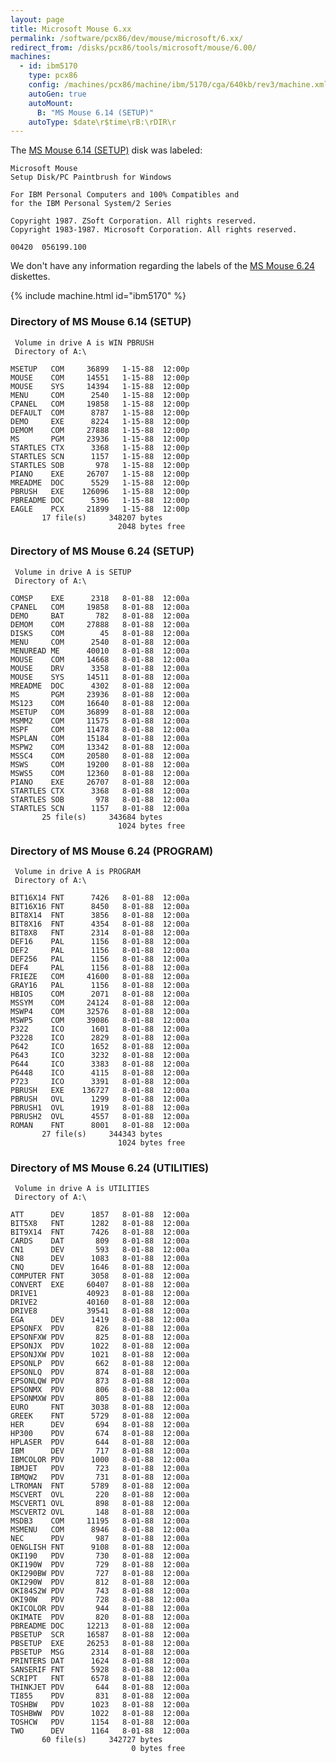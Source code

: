 ```yaml
---
layout: page
title: Microsoft Mouse 6.xx
permalink: /software/pcx86/dev/mouse/microsoft/6.xx/
redirect_from: /disks/pcx86/tools/microsoft/mouse/6.00/
machines:
  - id: ibm5170
    type: pcx86
    config: /machines/pcx86/machine/ibm/5170/cga/640kb/rev3/machine.xml
    autoGen: true
    autoMount:
      B: "MS Mouse 6.14 (SETUP)"
    autoType: $date\r$time\rB:\rDIR\r
---
```


The [MS Mouse 6.14 (SETUP)](#directory-of-ms-mouse-614-setup) disk was labeled:

	Microsoft Mouse
	Setup Disk/PC Paintbrush for Windows
	
	For IBM Personal Computers and 100% Compatibles and
	for the IBM Personal System/2 Series
	
	Copyright 1987. ZSoft Corporation. All rights reserved.
	Copyright 1983-1987. Microsoft Corporation. All rights reserved.
	
	00420  056199.100

We don't have any information regarding the labels of the [MS Mouse 6.24](#directory-of-ms-mouse-624-setup) diskettes.

{% include machine.html id="ibm5170" %}

### Directory of MS Mouse 6.14 (SETUP)

     Volume in drive A is WIN PBRUSH
     Directory of A:\

    MSETUP   COM     36899   1-15-88  12:00p
    MOUSE    COM     14551   1-15-88  12:00p
    MOUSE    SYS     14394   1-15-88  12:00p
    MENU     COM      2540   1-15-88  12:00p
    CPANEL   COM     19858   1-15-88  12:00p
    DEFAULT  COM      8787   1-15-88  12:00p
    DEMO     EXE      8224   1-15-88  12:00p
    DEMOM    COM     27888   1-15-88  12:00p
    MS       PGM     23936   1-15-88  12:00p
    STARTLES CTX      3368   1-15-88  12:00p
    STARTLES SCN      1157   1-15-88  12:00p
    STARTLES SOB       978   1-15-88  12:00p
    PIANO    EXE     26707   1-15-88  12:00p
    MREADME  DOC      5529   1-15-88  12:00p
    PBRUSH   EXE    126096   1-15-88  12:00p
    PBREADME DOC      5396   1-15-88  12:00p
    EAGLE    PCX     21899   1-15-88  12:00p
           17 file(s)     348207 bytes
                            2048 bytes free

### Directory of MS Mouse 6.24 (SETUP)

     Volume in drive A is SETUP
     Directory of A:\

    COMSP    EXE      2318   8-01-88  12:00a
    CPANEL   COM     19858   8-01-88  12:00a
    DEMO     BAT       782   8-01-88  12:00a
    DEMOM    COM     27888   8-01-88  12:00a
    DISKS    COM        45   8-01-88  12:00a
    MENU     COM      2540   8-01-88  12:00a
    MENUREAD ME      40010   8-01-88  12:00a
    MOUSE    COM     14668   8-01-88  12:00a
    MOUSE    DRV      3358   8-01-88  12:00a
    MOUSE    SYS     14511   8-01-88  12:00a
    MREADME  DOC      4302   8-01-88  12:00a
    MS       PGM     23936   8-01-88  12:00a
    MS123    COM     16640   8-01-88  12:00a
    MSETUP   COM     36899   8-01-88  12:00a
    MSMM2    COM     11575   8-01-88  12:00a
    MSPF     COM     11478   8-01-88  12:00a
    MSPLAN   COM     15184   8-01-88  12:00a
    MSPW2    COM     13342   8-01-88  12:00a
    MSSC4    COM     20580   8-01-88  12:00a
    MSWS     COM     19200   8-01-88  12:00a
    MSWS5    COM     12360   8-01-88  12:00a
    PIANO    EXE     26707   8-01-88  12:00a
    STARTLES CTX      3368   8-01-88  12:00a
    STARTLES SOB       978   8-01-88  12:00a
    STARTLES SCN      1157   8-01-88  12:00a
           25 file(s)     343684 bytes
                            1024 bytes free

### Directory of MS Mouse 6.24 (PROGRAM)

     Volume in drive A is PROGRAM
     Directory of A:\

    BIT16X14 FNT      7426   8-01-88  12:00a
    BIT16X16 FNT      8450   8-01-88  12:00a
    BIT8X14  FNT      3856   8-01-88  12:00a
    BIT8X16  FNT      4354   8-01-88  12:00a
    BIT8X8   FNT      2314   8-01-88  12:00a
    DEF16    PAL      1156   8-01-88  12:00a
    DEF2     PAL      1156   8-01-88  12:00a
    DEF256   PAL      1156   8-01-88  12:00a
    DEF4     PAL      1156   8-01-88  12:00a
    FRIEZE   COM     41600   8-01-88  12:00a
    GRAY16   PAL      1156   8-01-88  12:00a
    HBIOS    COM      2071   8-01-88  12:00a
    MSSYM    COM     24124   8-01-88  12:00a
    MSWP4    COM     32576   8-01-88  12:00a
    MSWP5    COM     39086   8-01-88  12:00a
    P322     ICO      1601   8-01-88  12:00a
    P3228    ICO      2829   8-01-88  12:00a
    P642     ICO      1652   8-01-88  12:00a
    P643     ICO      3232   8-01-88  12:00a
    P644     ICO      3383   8-01-88  12:00a
    P6448    ICO      4115   8-01-88  12:00a
    P723     ICO      3391   8-01-88  12:00a
    PBRUSH   EXE    136727   8-01-88  12:00a
    PBRUSH   OVL      1299   8-01-88  12:00a
    PBRUSH1  OVL      1919   8-01-88  12:00a
    PBRUSH2  OVL      4557   8-01-88  12:00a
    ROMAN    FNT      8001   8-01-88  12:00a
           27 file(s)     344343 bytes
                            1024 bytes free

### Directory of MS Mouse 6.24 (UTILITIES)

     Volume in drive A is UTILITIES
     Directory of A:\

    ATT      DEV      1857   8-01-88  12:00a
    BIT5X8   FNT      1282   8-01-88  12:00a
    BIT9X14  FNT      7426   8-01-88  12:00a
    CARDS    DAT       809   8-01-88  12:00a
    CN1      DEV       593   8-01-88  12:00a
    CN8      DEV      1083   8-01-88  12:00a
    CNQ      DEV      1646   8-01-88  12:00a
    COMPUTER FNT      3058   8-01-88  12:00a
    CONVERT  EXE     60407   8-01-88  12:00a
    DRIVE1           40923   8-01-88  12:00a
    DRIVE2           40160   8-01-88  12:00a
    DRIVE8           39541   8-01-88  12:00a
    EGA      DEV      1419   8-01-88  12:00a
    EPSONFX  PDV       826   8-01-88  12:00a
    EPSONFXW PDV       825   8-01-88  12:00a
    EPSONJX  PDV      1022   8-01-88  12:00a
    EPSONJXW PDV      1021   8-01-88  12:00a
    EPSONLP  PDV       662   8-01-88  12:00a
    EPSONLQ  PDV       874   8-01-88  12:00a
    EPSONLQW PDV       873   8-01-88  12:00a
    EPSONMX  PDV       806   8-01-88  12:00a
    EPSONMXW PDV       805   8-01-88  12:00a
    EURO     FNT      3038   8-01-88  12:00a
    GREEK    FNT      5729   8-01-88  12:00a
    HER      DEV       694   8-01-88  12:00a
    HP300    PDV       674   8-01-88  12:00a
    HPLASER  PDV       644   8-01-88  12:00a
    IBM      DEV       717   8-01-88  12:00a
    IBMCOLOR PDV      1000   8-01-88  12:00a
    IBMJET   PDV       723   8-01-88  12:00a
    IBMQW2   PDV       731   8-01-88  12:00a
    LTROMAN  FNT      5789   8-01-88  12:00a
    MSCVERT  OVL       220   8-01-88  12:00a
    MSCVERT1 OVL       898   8-01-88  12:00a
    MSCVERT2 OVL       148   8-01-88  12:00a
    MSDB3    COM     11195   8-01-88  12:00a
    MSMENU   COM      8946   8-01-88  12:00a
    NEC      PDV       987   8-01-88  12:00a
    OENGLISH FNT      9108   8-01-88  12:00a
    OKI190   PDV       730   8-01-88  12:00a
    OKI190W  PDV       729   8-01-88  12:00a
    OKI290BW PDV       727   8-01-88  12:00a
    OKI290W  PDV       812   8-01-88  12:00a
    OKI84S2W PDV       743   8-01-88  12:00a
    OKI90W   PDV       728   8-01-88  12:00a
    OKICOLOR PDV       944   8-01-88  12:00a
    OKIMATE  PDV       820   8-01-88  12:00a
    PBREADME DOC     12213   8-01-88  12:00a
    PBSETUP  SCR     16587   8-01-88  12:00a
    PBSETUP  EXE     26253   8-01-88  12:00a
    PBSETUP  MSG      2314   8-01-88  12:00a
    PRINTERS DAT      1624   8-01-88  12:00a
    SANSERIF FNT      5928   8-01-88  12:00a
    SCRIPT   FNT      6578   8-01-88  12:00a
    THINKJET PDV       644   8-01-88  12:00a
    TI855    PDV       831   8-01-88  12:00a
    TOSHBW   PDV      1023   8-01-88  12:00a
    TOSHBWW  PDV      1022   8-01-88  12:00a
    TOSHCW   PDV      1154   8-01-88  12:00a
    TWO      DEV      1164   8-01-88  12:00a
           60 file(s)     342727 bytes
                               0 bytes free
